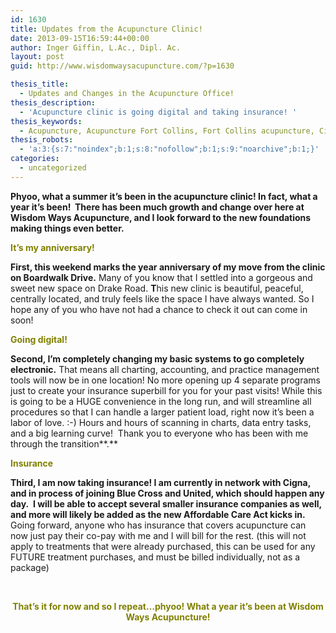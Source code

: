 ```yaml
---
id: 1630
title: Updates from the Acupuncture Clinic!
date: 2013-09-15T16:59:44+00:00
author: Inger Giffin, L.Ac., Dipl. Ac.
layout: post
guid: http://www.wisdomwaysacupuncture.com/?p=1630

thesis_title:
  - Updates and Changes in the Acupuncture Office!
thesis_description:
  - 'Acupuncture clinic is going digital and taking insurance! '
thesis_keywords:
  - Acupuncture, Acupuncture Fort Collins, Fort Collins acupuncture, Cigna, United, Blue Cross, Anthem, Blue Shield
thesis_robots:
  - 'a:3:{s:7:"noindex";b:1;s:8:"nofollow";b:1;s:9:"noarchive";b:1;}'
categories:
  - uncategorized
---
```

<div>
  <strong>Phyoo, what a summer it&#8217;s been in the acupuncture clinic! In fact, what a year it&#8217;s been!  There has been much growth and change over here at Wisdom Ways Acupuncture, and I look forward to the new foundations making things even better. </strong>
</div>

<span style="color: #808000;"><strong>It&#8217;s my anniversary!</strong></span>

**First, this weekend marks the year anniversary of my move from the clinic on Boardwalk Drive.** Many of you know that I settled into a gorgeous and sweet new space on Drake Road. **T**his new clinic is beautiful, peaceful, centrally located, and truly feels like the space I have always wanted. So I hope any of you who have not had a chance to check it out can come in soon!

**<span style="color: #808000;">Going digital!</span>** 

**Second, I&#8217;m completely changing my basic systems to go completely electronic.** That means all charting, accounting, and practice management tools will now be in one location! No more opening up 4 separate programs just to create your insurance superbill for you for your past visits! While this is going to be a HUGE convenience in the long run, and will streamline all procedures so that I can handle a larger patient load, right now it&#8217;s been a labor of love. :-) Hours and hours of scanning in charts, data entry tasks, and a big learning curve!  Thank you to everyone who has been with me through the transition**.**

**<span style="color: #808000;">Insurance</span>**

<p style="text-align: left;">
  <strong>Third, I am now taking insurance! I am currently in network with Cigna, and in process of joining Blue Cross and United, which should happen any day.  I will be able to accept several smaller insurance companies as well, and more will likely be added as the new Affordable Care Act kicks in. </strong>Going forward, anyone who has insurance that covers acupuncture can now just pay their co-pay with me and I will bill for the rest. (this will not apply to treatments that were already purchased, this can be used for any FUTURE treatment purchases, and must be billed individually, not as a package)
</p>

<p style="text-align: center;">
  <strong><span style="color: #808000;"> </span></strong>
</p>

<div style="text-align: center;">
  <strong><span style="color: #808000;">That&#8217;s it for now and so I repeat&#8230;phyoo! What a year it&#8217;s been at Wisdom Ways Acupuncture!</span></strong>
</div>

&nbsp;

&nbsp;

&nbsp;